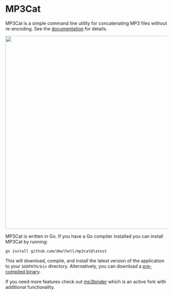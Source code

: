 # MP3Cat

[1]: http://www.dmulholl.com/dev/mp3cat.html
[2]: https://github.com/dmulholl/mp3cat/releases
[3]: https://github.com/crra/mp3binder

MP3Cat is a simple command line utility for concatenating MP3 files without re-encoding.
See the [documentation][1] for details.

<p align="center">
    <img src="mp3cat.png" width="600px">
</p>

MP3Cat is written in Go. If you have a Go compiler installed you can install MP3Cat by running:

    go install github.com/dmulholl/mp3cat@latest

This will download, compile, and install the latest version of the application to your `$GOPATH/bin` directory.
Alternatively, you can download a [pre-compiled binary][2].

If you need more features check out [mp3binder][3] which is an active fork with additional functionality.
